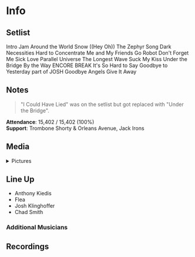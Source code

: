 # Info

## Setlist

Intro Jam
Around the World
Snow ((Hey Oh))
The Zephyr Song
Dark Necessities
Hard to Concentrate
Me and My Friends
Go Robot
Don't Forget Me
Sick Love
Parallel Universe
The Longest Wave
Suck My Kiss
Under the Bridge
By the Way
ENCORE BREAK
It's So Hard to Say Goodbye to Yesterday part of JOSH
Goodbye Angels
Give It Away

## Notes

> "I Could Have Lied" was on the setlist but got replaced with "Under the Bridge".

**Attendance**: 15,402 / 15,402 (100%)
<br>
**Support**: Trombone Shorty & Orleans Avenue, Jack Irons

## Media 

<details>
  <summary>Pictures</summary>
  <!--<img alt="Setlist" title="Setlist" src="_.jpg" height="200" />
  <img alt="Clipping" title="Clipping" src="_.jpg" height="200" />
  <img alt="Flyer" title="Flyer" src="_.jpg" height="200" />-->
</details>

## Line Up

* Anthony Kiedis
* Flea
* Josh Klinghoffer
* Chad Smith

### Additional Musicians

## Recordings
